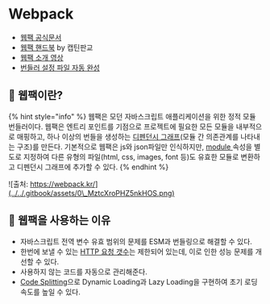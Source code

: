 # Webpack

* [웹팩 공식문서](https://webpack.kr/concepts/)
* [웹팩 핸드북](https://joshua1988.github.io/webpack-guide/guide.html) by 캡틴판교
* [웹팩 소개 영상](https://www.youtube.com/watch?v=WQue1AN93YU)&#x20;
* [번들러 설정 파일 자동 완성](https://createapp.dev/webpack/no-library)

## 🐇 웹팩이란?

{% hint style="info" %}
웹팩은 모던 자바스크립트 애플리케이션을 위한 정적 모듈 번들러이다. 웹팩은 엔트리 포인트를 기점으로 프로젝트에 필요한 모든 모듈을 내부적으로 매핑하고, 하나 이상의 번들을 생성하는 [디펜던시 그래프](https://webpack.kr/concepts/dependency-graph/)(모듈 간 의존관계를 나타내는 구조)를 만든다. 기본적으로 웹팩은 js와 json파일만 인식하지만, [module ](concepts/loader.md)속성을 별도로 지정하여 다른 유형의 파일(html, css, images, font 등)도 유효한 모듈로 변환하고 디펜던시 그래프에 추가할 수 있다.&#x20;
{% endhint %}

![출처: https://webpack.kr/](../../.gitbook/assets/0\_MztcXroPHZ5nkHOS.png)

## 🐇 웹팩을 사용하는 이유

* 자바스크립트 전역 변수 유효 범위의 문제를 ESM과 번들링으로 해결할 수 있다.
* 한번에 보낼 수 있는 [HTTP 요청 갯수](https://joshua1988.github.io/webpack-guide/motivation/problem-to-solve.html#%EB%B8%8C%EB%9D%BC%EC%9A%B0%EC%A0%80%EB%B3%84-http-%EC%9A%94%EC%B2%AD-%EC%88%AB%EC%9E%90%EC%9D%98-%EC%A0%9C%EC%95%BD)는 제한되어 있는데, 이로 인한 성능 문제를 개선할 수 있다.
* 사용하지 않는 코드를 자동으로 관리해준다.
* [Code Splitting](https://webpack.kr/guides/code-splitting/)으로 Dynamic Loading과 Lazy Loading을 구현하여 초기 로딩 속도를 높일 수 있다.&#x20;
